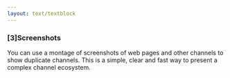 ```yaml
---
layout: text/textblock
---
```


### [3]Screenshots
You can use a montage of screenshots of web pages and other channels to show duplicate channels. This is a simple, clear and fast way to present a complex channel ecosystem.
